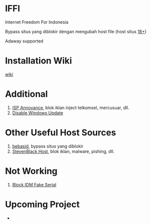 # IFFI
Internet Freedom For Indonesia

Bypass situs yang diblokir dengan mengubah host file (host situs [18+](https://raw.githubusercontent.com/iffizier/IFFI/master/18/host.txt))

Adaway supported

# Installation Wiki
[wiki](https://github.com/iffizier/IFFI/wiki)

# Additional
1. [ISP Annoyance](https://raw.githubusercontent.com/iffizier/IFFI/master/ISPAnnoyance/host.txt), blok iklan inject telkomsel, mercusuar, dll.
2. [Disable Windows Update](https://raw.githubusercontent.com/iffizier/IFFI/master/DisableWinUpdates/host.txt)

# Other Useful Host Sources
1. [bebasid](https://github.com/bebasid/bebasid), bypass situs yang diblokir
2. [StevenBlack Host](https://github.com/StevenBlack/hosts), blok iklan, malware, pishing, dll.

# Not Working
1. [Block IDM Fake Serial](https://raw.githubusercontent.com/iffizier/IFFI/master/BlockIDMFakeSerial/host.txt)

# Upcoming Project
-
